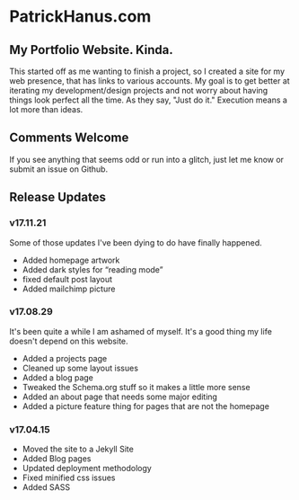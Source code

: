 # PatrickHanus.com

## My Portfolio Website. Kinda.
This started off as me wanting to finish a project, so I created a site for my web presence, that has links to various accounts. My goal is to get better at iterating my development/design projects and not worry about having things look perfect all the time. As they say, "Just do it." Execution means a lot more than ideas.

## Comments Welcome
If you see anything that seems odd or run into a glitch, just let me know or submit an issue on Github.

## Release Updates

### v17.11.21
Some of those updates I've been dying to do have finally happened.

- Added homepage artwork
- Added dark styles for “reading mode”
- fixed default post layout
- Added mailchimp picture

### v17.08.29

It's been quite a while I am ashamed of myself. It's a good thing my life doesn't depend on this website.

- Added a projects page
- Cleaned up some layout issues
- Added a blog page
- Tweaked the Schema.org stuff so it makes a little more sense
- Added an about page that needs some major editing
- Added a picture feature thing for pages that are not the homepage

### v17.04.15 

- Moved the site to a Jekyll Site
- Added Blog pages
- Updated deployment methodology
- Fixed minified css issues
- Added SASS